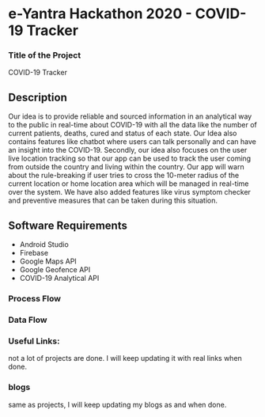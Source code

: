 # e-Yantra Hackathon 2020 - COVID-19 Tracker

### Title of the Project
COVID-19 Tracker


## Description

Our idea is to provide reliable and sourced information in an analytical way to the public in real-time about COVID-19 with all the data like the number of current patients, deaths, cured and status of each state. Our Idea also contains features like chatbot where users can talk personally and can have an insight into the COVID-19. Secondly, our idea also focuses on the user live location tracking so that our app can be used to track the user coming from outside the country and living within the country. Our app will warn about the rule-breaking if user tries to cross the 10-meter radius of the current location or home location area which will be managed in real-time over the system. We have also added features like virus symptom checker and preventive measures that can be taken during this situation.

## Software Requirements
- Android Studio
- Firebase
- Google Maps API
- Google Geofence API
- COVID-19 Analytical API

### Process Flow



### Data Flow



### Useful Links:


not a lot of projects are done. I will keep updating it with real links when done.

<!-- My projects:

#### binder: tinder for books

_description_ do you wish to meet people who have read the same book so that you can talk hours about the same book? Try this.

_stack_ Made in React with hooks and context. This is written in typescript. Backend is powered by Express and MongoDB.

_hosted link_ https://binder.netlify.com

_github link_ https://github.com/tanaypratap/binder

#### another project

_description_

_stack_ -->

### blogs

same as projects, I will keep updating my blogs as and when done.

<!-- #### why I liked GraphQL over REST?

_description_ I will write something really nice here so that you feel like reading my blog.

_link_ https://dev.to/some-imaginary-link -->
 
